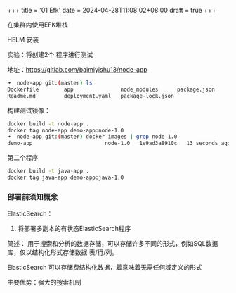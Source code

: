 +++
title = '01 Efk'
date = 2024-04-28T11:08:02+08:00
draft = true
+++

在集群内使用EFK堆栈

HELM 安装



实验：将创建2个 程序进行测试

地址：https://gitlab.com/baimiyishu13/node-app

```sh
➜  node-app git:(master) ls
Dockerfile        app               node_modules      package.json
Readme.md         deployment.yaml   package-lock.json
```

构建测试镜像：

```sh
docker build -t node-app .
docker tag node-app demo-app:node-1.0
➜  node-app git:(master) docker images | grep node-1.0
demo-app                       node-1.0   1e9ad3a8910c   13 seconds ago   117MB
```

第二个程序

```sh
docker build -t java-app .
docker tag java-app demo-app:java-1.0
```





### 部署前须知概念

ElasticSearch：

1. 将部署多副本的有状态ElasticSearch程序

简述： 用于搜索和分析的数据存储，可以存储许多不同的形式，例如SQL数据库，仅以结构化形式存储数据 表/行/列。

ElasticSearch 可以存储费结构化数据，着意味着无需任何域定义的形式

主要优势：强大的搜索机制

























